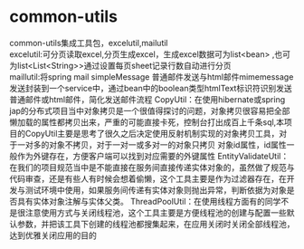 # common-utils
common-utils集成工具包，excelutil,mailutil<br>
excelutil:可分页读取excel,分页生成excel，生成excel数据可为list\<bean\> ,也可为list\<List\<String\>\>通过设置每页sheet记录行数自动进行分页<br>
maillutil:将spring mail simpleMessage 普通邮件发送与html邮件mimemessage 发送封装到一个service中，通过bean中的boolean类型htmlText标识符识别发送普通邮件或html邮件，简化发送邮件流程
CopyUtil：在使用hibernate或spring jap的分布式项目当中对象拷贝是一个很值得探讨的问题，对象拷贝很容易把全部懒加载的属性都拷贝出来，严重的可能直接卡死，控制台打出成百上千条sql,本项目的CopyUtil主要是思考了很久之后决定使用反射机制实现的对象拷贝工具，对于一对多的对象不拷贝，对于一对一或多对一的对象只拷贝
对象id属性，id属性一般作为外键存在，方便客户端可以找到对应需要的外键属性
EntityValidateUtil：在我们的项目规范当中是不能直接在服务间直接传递实体对象的，虽然做了规范与代码审查，还是有些人有时候会想着偷懒，这个工具主要是作为过滤器存在，在开发与测试环境中使用，如果服务间传递有实体对象则抛出异常，判断依据为对象是否具有实体对象注解与实体父类。
ThreadPoolUtil：在使用线程方面有的同学不是很注意使用方式与关闭线程池，这个工具主要是方便线程池的创建与配置一些默认参数，并把该工具下创建的线程池都搜集起来，在应用关闭时关闭全部线程池，达到优雅关闭应用的目的
